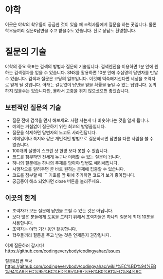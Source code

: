 # 야학 	
이곳은 야학의 학우들이 궁금한 것이 있을 때 조력자들에게 질문을 하는 곳입니다. 물론 학우들끼리 질문&답변을 주고 받을수도 있습니다. 진로 상담도 환영합니다.	

 # 질문의 기술	
야학의 중요 목표는 검색의 방법과 질문의 기술입니다. 검색엔진을 이용하면 1분 안에 원하는 검색결과를 얻을 수 있습니다. SNS를 활용하면 10분 안에 수십명의 답변자를 만날 수 있습니다. 검색과 질문은 코딩의 일부입니다. 이것에 익숙해지신다면 세상을 조력자로 얻게 될 것입니다. 아래는 갈등없이 답변을 얻을 확률을 높일 수 있는 팁입니다. 동의하지 않을수는 있습니다만, 몰라서 고충을 겪지 않으셨으면 좋겠습니다.	

 ## 보편적인 질문의 기술	
- 질문 전에 검색을 먼저 해보세요. 사람 사는게 다 비슷하다는 것을 알게 됩니다.	
- 예의는 거침없이 질문하기 위한 최고의 발명품입니다.	
- 질문을 삭제하면 답변자의 노고도 사라진답니다.	
- 이메일이나 쪽지와 같은 개인적인 방법으로 질문하시면 답변을 다른 사람을 볼 수 없습니다.	
- 100개의 설명이 스크린 샷 한방 보다 못할 수 있습니다.	
- 코드를 첨부하면 전세계 누구나 이해할 수 있는 질문이 됩니다.	
- 하나의 질문에는 하나의 주제를 담아야 답변도 예리해집니다.	
- 시행착오를 알려주면 곧 바로 원하는 문제에 집중할 수 있습니다.
- 코드를 첨부할 때 \`\`\` 기호를 앞 뒤에 추가하면 코드가 보기 좋아집니다.
- 궁금증이 해소 되었다면 close 버튼을 눌러주세요.

## 이곳의 한계
- 조력자가 모든 질문에 답변을 드릴 수 있는 것은 아닙니다.
- 보다 많은 분들에게 도움을 드리기 위해서 조력자들은 하나의 질문에 최대 10분을 사용합니다. 
- 조력자는 야학 기간 동안 활동합니다.
- 학우들끼리 질문을 주고 받는 것은 언제든지 권장됩니다.

이제 질문하러 갑시다!
https://github.com/codingeverybody/codingyahac/issues

질문&답변 백서
https://github.com/codingeverybody/codingyahac/wiki/%EC%BD%94%EB%94%A9%EC%95%BC%ED%95%99-%EB%B0%B1%EC%84%9C
